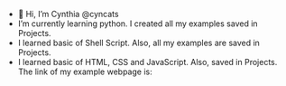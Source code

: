 - 👋 Hi, I’m Cynthia @cyncats
- I’m currently learning python. I created all my examples saved in Projects.
- I learned basic of Shell Script. Also, all my examples are saved in Projects. 
- I learned basic of HTML, CSS and JavaScript. Also, saved in Projects. The link of my example webpage is: 

